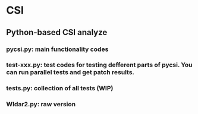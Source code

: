 # CSI

## Python-based CSI analyze

### pycsi.py: main functionality codes

### test-xxx.py: test codes for testing defferent parts of pycsi. You can run parallel tests and get patch results.

### tests.py: collection of all tests (WIP)

### WIdar2.py: raw version
